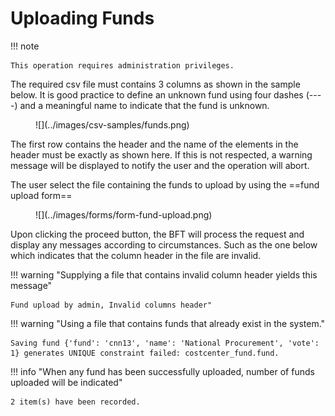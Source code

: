 # Uploading Funds

!!! note

    This operation requires administration privileges.

The required csv file must contains 3 columns as shown in the sample below.
It is good practice to define an unknown fund using four dashes (----) and a meaningful name to indicate that the fund is unknown.

<figure markdown>
![](../images/csv-samples/funds.png)
</figure>

The first row contains the header and the name of the elements in the header must be exactly as shown here. If this is not respected, a warning message will be displayed to notify the user and the operation will abort.

The user select the file containing the funds to upload by using the ==fund upload form==

<figure markdown>
![](../images/forms/form-fund-upload.png)
</figure>

Upon clicking the proceed button, the BFT will process the request and display any messages according to circumstances. Such as the one below which indicates that the column header in the file are invalid.

!!! warning "Supplying a file that contains invalid column header yields this message"

    Fund upload by admin, Invalid columns header"

!!! warning "Using a file that contains funds that already exist in the system."

    Saving fund {'fund': 'cnn13', 'name': 'National Procurement', 'vote': 1} generates UNIQUE constraint failed: costcenter_fund.fund.

!!! info "When any fund has been successfully uploaded, number of funds uploaded will be indicated"

    2 item(s) have been recorded.
